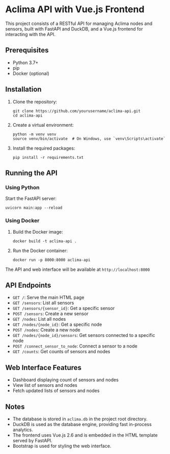 # Aclima API with Vue.js Frontend

This project consists of a RESTful API for managing Aclima nodes and sensors, built with FastAPI and DuckDB, and a Vue.js frontend for interacting with the API.

## Prerequisites

- Python 3.7+
- pip
- Docker (optional)

## Installation

1. Clone the repository:
   ```
   git clone https://github.com/yourusername/aclima-api.git
   cd aclima-api
   ```

2. Create a virtual environment:
   ```
   python -m venv venv
   source venv/bin/activate  # On Windows, use `venv\Scripts\activate`
   ```

3. Install the required packages:
   ```
   pip install -r requirements.txt
   ```

## Running the API

### Using Python

Start the FastAPI server:
```
uvicorn main:app --reload
```

### Using Docker

1. Build the Docker image:
   ```
   docker build -t aclima-api .
   ```

2. Run the Docker container:
   ```
   docker run -p 8000:8000 aclima-api
   ```

The API and web interface will be available at `http://localhost:8000`

## API Endpoints

- `GET /`: Serve the main HTML page
- `GET /sensors`: List all sensors
- `GET /sensors/{sensor_id}`: Get a specific sensor
- `POST /sensors`: Create a new sensor
- `GET /nodes`: List all nodes
- `GET /nodes/{node_id}`: Get a specific node
- `POST /nodes`: Create a new node
- `GET /nodes/{node_id}/sensors`: Get sensors connected to a specific node
- `POST /connect_sensor_to_node`: Connect a sensor to a node
- `GET /counts`: Get counts of sensors and nodes

## Web Interface Features

- Dashboard displaying count of sensors and nodes
- View list of sensors and nodes
- Fetch updated lists of sensors and nodes

## Notes

- The database is stored in `aclima.db` in the project root directory.
- DuckDB is used as the database engine, providing fast in-process analytics.
- The frontend uses Vue.js 2.6 and is embedded in the HTML template served by FastAPI.
- Bootstrap is used for styling the web interface.